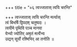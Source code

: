+++
title = "०६ त्वज्जातास् त्वयि चरन्ति"

+++
त्वज्जातास् त्वयि चरन्ति मर्त्यास्  
त्वं बिभर्षि द्विपदश् चतुष्पदः ।  
त्वयीमे पृथिवि पञ्च मानवा  
येभ्यो ज्योतिर् अमृतं मर्त्येभ्य  
उद्यन् सूर्यो रश्मिभिर् आ तनोति ॥
